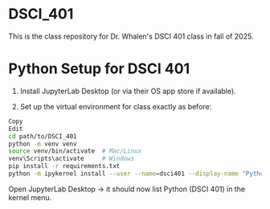 # DSCI_401

This is the class repository for Dr. Whalen's DSCI 401 class in fall of 2025.

# Python Setup for DSCI 401

1. Install JupyterLab Desktop (or via their OS app store if available).

2. Set up the virtual environment for class exactly as before:

```bash
Copy
Edit
cd path/to/DSCI_401
python -m venv venv
source venv/bin/activate  # Mac/Linux
venv\Scripts\activate     # Windows
pip install -r requirements.txt
python -m ipykernel install --user --name=dsci401 --display-name "Python (DSCI 401)"
```

Open JupyterLab Desktop → it should now list Python (DSCI 401) in the kernel menu.